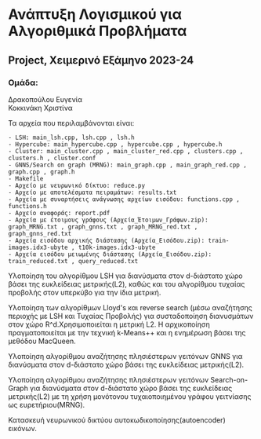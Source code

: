 # Ανάπτυξη Λογισμικού για Αλγοριθμικά Προβλήματα
## Project, Χειμερινό Εξάμηνο 2023-24

### Ομάδα:
Δρακοπούλου Ευγενία <br>
Κοκκινάκη Χριστίνα <br>


Τα αρχεία που περιλαμβάνονται είναι:
    
    - LSH: main_lsh.cpp, lsh.cpp , lsh.h 
    - Hypercube: main_hypercube.cpp , hypercube.cpp , hypercube.h
    - Cluster: main_cluster.cpp , main_cluster_red.cpp , clusters.cpp , clusters.h , cluster.conf
    - GNNS/Search on graph (MRNG): main_graph.cpp , main_graph_red.cpp , graph.cpp , graph.h
    - Makefile
    - Αρχείο με νευρωνικό δίκτυο: reduce.py
    - Αρχείο με αποτελέσματα πειραμάτων: results.txt
    - Αρχεία με συναρτήσεις ανάγνωσης αρχείων εισόδου: functions.cpp , functions.h
    - Αρχείο αναφοράς: report.pdf
    - Αρχεία με έτοιμους γράφους (Αρχεία_Έτοιμων_Γράφων.zip): graph_MRNG.txt , graph_gnns.txt , graph_MRNG_red.txt , graph_gnns_red.txt
    - Αρχεία εισόδου αρχικής διάστασης (Αρχεία_Εισόδου.zip): train-images.idx3-ubyte , t10k-images.idx3-ubyte
    - Αρχεία εισόδου μειωμένης διάστασης (Αρχεία_Εισόδου.zip): train_reduced.txt , query_reduced.txt 

Υλοποίηση του αλγορίθμου LSH για διανύσματα στον d-διάστατο χώρο βάσει της ευκλείδειας μετρικής(L2), καθώς και του αλγορίθμου 
τυχαίας προβολής στον υπερκύβο για την ίδια μετρική. <br>

Υλοποίηση των αλγορίθμων Lloyd's και reverse search (μέσω αναζήτησης περιοχής με LSH και Τυχαίας Προβολής) για συσταδοποίηση διανυσμάτων
στον χώρο R^d.Χρησιμοποιείται η μετρική L2. Η αρχικοποίηση πραγματοποιείται με την τεχνική k-Means++ και η ενημέρωση βάσει της μεθόδου
MacQueen. <br>

Υλοποίηση αλγορίθμου αναζήτησης πλησιέστερων γειτόνων GNNS για διανύσματα στον d-διάστατο χώρο βάσει της ευκλείδειας μετρικής(L2). <br>

Υλοποίηση αλγορίθμου αναζήτησης πλησιέστερων γειτόνων Search-on-Graph για διανύσματα στον d-διάστατο χώρο βάσει της ευκλείδειας μετρικής(L2)
με τη χρήση μονότονου τυχαιοποιημένου γράφου γειτνίασης ως ευρετήριου(MRNG). <br>

Κατασκευή νευρωνικού δικτύου αυτοκωδικοποίησης(autoencoder) εικόνων.

